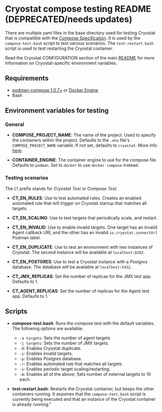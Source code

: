 # Cryostat compose testing README (DEPRECATED/needs updates)

There are multiple yaml files in the base directory used for testing Cryostat that is compatible with the [Compose Specification](https://github.com/compose-spec/compose-spec/blob/master/spec.md). It is used by the `compose-test.bash` script to test various scenarios. The `test-restart.bash` script is used to test restarting the Cryostat container.

Read the Cryostat CONFIGURATION section of the main [README](./README.md) for more information on Cryostat-specific environment variables.

## Requirements
* [podman-compose 1.0.7+](https://github.com/containers/podman-compose#installation) or [Docker Engine](https://docs.docker.com/engine/install/)
* Bash

## Environment variables for testing

### General

- **COMPOSE_PROJECT_NAME**: The name of the project. Used to specify the containers within the project. Defaults to the `.env` file's `COMPOSE_PROJECT_NAME` variable. If not set, defaults to `cryostat`. More info [here](https://docs.docker.com/compose/environment-variables/envvars/#compose_project_name).

- **CONTAINER_ENGINE**: The container engine to use for the compose file. Defaults to `podman`. Set to `docker` to use `docker compose` instead.

### Testing scenarios
The `CT` prefix stands for *Cryostat Test* or *Compose Test*.

- **CT_EN_RULES**: Use to test automated rules. Creates an enabled automated rule that will trigger on Cryostat startup that matches all targets.

- **CT_EN_SCALING**: Use to test targets that periodically scale, and restart.

- **CT_EN_INVALID**: Use to enable invalid targets. One target has an invalid Agent callback URI, and the other has an invalid `io.cryostat.connectUrl` Podman label.

- **CT_EN_DUPLICATE**: Use to test an environment with two instances of Cryostat. The second instance will be available at `localhost:8282`.

- **CT_EN_POSTGRES**: Use to test a Cryostat instance with a *Postgres* database. The database will be available at `localhost:5432`.

- **CT_JMX_REPLICAS**: Set the number of replicas for the JMX test app. Defaults to 1.

- **CT_AGENT_REPLICAS**: Set the number of replicas for the Agent test app. Defaults to 1.

## Scripts

- **compose-test.bash**: Runs the compose test with the default variables. The following options are available:
    * `-a targets`: Sets the number of agent targets.
    * `-j targets`: Sets the number of JMX targets.
    * `-d`: Enables Cryostat duplicate.
    * `-i`: Enables invalid targets.
    * `-p`: Enables *Postgres* database.
    * `-r`: Enables automated rule that matches all targets.
    * `-s`: Enables periodic target scaling/restarting.
    * `-A`: Enables all of the above; Sets number of external targets to 10 each.

- **test-restart.bash**: Restarts the Cryostat container, but keeps the other containers running. It assumes that the `compose-test.bash` script is currently being executed and that an instance of the Cryostat container is already running."

